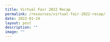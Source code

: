 ```yaml
---
title: Virtual Fair 2022 Recap
permalink: /resources/virtual-fair-2022-recap/
date: 2022-01-24
layout: post
description: ""
image: ""
---
```


